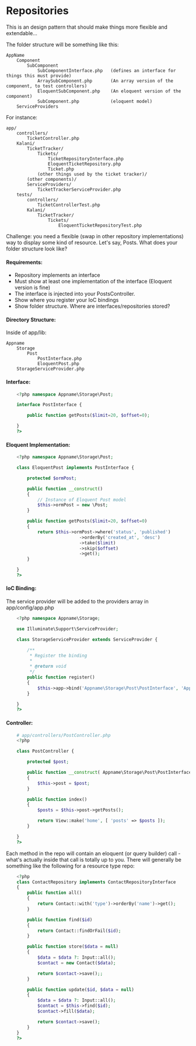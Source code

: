 Repositories
=======================

This is an design pattern that should make things more flexible and extendable...

The folder structure will be something like this:

    AppName
        Component
            SubComponent
                SubComponentInterface.php   (defines an interface for things this must provide)
                ArraySubComponent.php       (An array version of the component, to test controllers)
                EloquentSubComponent.php    (An eloquent version of the component)
                SubComponent.php            (eloquent model)
        ServiceProviders

For instance:

    app/
        controllers/
            TicketController.php
        Kalani/
            TicketTracker/
                Tickets/
                    TicketRepositoryInterface.php
                    EloquentTicketRepository.php
                    Ticket.php
                (other things used by the ticket tracker)/
            (other components)/
            ServiceProviders/
                TicketTrackerServiceProvider.php
        tests/
            controllers/
                TicketControllerTest.php
            Kalani/
                TicketTracker/
                    Tickets/
                        EloquentTicketRepositoryTest.php



Challenge: you need a flexible (swap in other repository implementations) way to display some kind of resource. Let's say, Posts. What does your folder structure look like?

#### Requirements:

* Repository implements an interface
* Must show at least one implementation of the interface (Eloquent version is fine)
* The interface is injected into your PostsController.
* Show where you register your IoC bindings
* Show folder structure. Where are interfaces/repositories stored?


#### Directory Structure:

Inside of app/lib:

    Appname
        Storage
            Post
                PostInterface.php
                EloquentPost.php
        StorageServiceProvider.php

#### Interface:

```php   
    <?php namespace Appname\Storage\Post;

    interface PostInterface {

        public function getPosts($limit=20, $offset=0);

    }
    ?>
```

#### Eloquent Implementation:

```php
    <?php namespace Appname\Storage\Post;

    class EloquentPost implements PostInterface {

        protected $ormPost;

        public function __construct()
        {
            // Instance of Eloquent Post model
            $this->ormPost = new \Post;
        }

        public function getPosts($limit=20, $offset=0)
        {
            return $this->ormPost->where('status', 'published')
                            ->orderBy('created_at', 'desc')
                            ->take($limit)
                            ->skip($offset)
                            ->get();
        }

    }
    ?>
```

#### IoC Binding:

The service provider will be added to the providers array in app/config/app.php 

```php
    <?php namespace Appname\Storage;

    use Illuminate\Support\ServiceProvider;

    class StorageServiceProvider extends ServiceProvider {

        /**
         * Register the binding
         *
         * @return void
         */
        public function register()
        {
            $this->app->bind('Appname\Storage\Post\PostInterface', 'Appname\Storage\Post\EloquentPost');
        }

    }
    ?>
```

#### Controller:

```php
    # app/controllers/PostController.php
    <?php

    class PostController {

        protected $post;

        public function __construct( Appname\Storage\Post\PostInterface $post )
        {
            $this->post = $post;
        }

        public function index()
        {
            $posts = $this->post->getPosts();

            return View::make('home', [ 'posts' => $posts ]);
        }

    }
    ?>
```

Each method in the repo will contain an eloquent (or query builder) call - what's actually inside that call is totally up to you. There will generally be something like the following for a resource type repo:

```php
    <?php
    class ContactRepository implements ContactRepositoryInterface
    {
        public function all()
        {
            return Contact::with('type')->orderBy('name')->get();
        }

        public function find($id)
        {
            return Contact::findOrFail($id);
        }

        public function store($data = null)
        {
            $data = $data ?: Input::all();
            $contact = new Contact($data);

            return $contact->save();;
        }

        public function update($id, $data = null)
        {
            $data = $data ?: Input::all();
            $contact = $this->find($id);
            $contact->fill($data);

            return $contact->save();
        }
    }
    ?>
```
